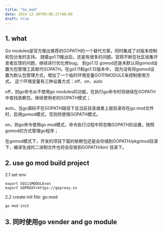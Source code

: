 ```yaml
---
title: "Go_mod"
date: 2019-12-30T09:06:27+08:00
draft: true
---
```

## 1. what
Go modules是官方推出推荐的GOPATH的一个替代方案，同时集成了对版本控制和包分发的支持。
随着go1.11推出后，还是有很多的问题。官网不断在社区收集开发者反馈的问题，继续进行优化修bug。
到go1.12 gomod还是未默认将gomod设置为包管理工具取代GOPATH。在go1.11和go1.12版本中，
因为没有将gomod设置为默认包管理方式，增加了一个临时环境变量GO111MODULE来控制使用方式。
这个环境变量有三种设置方式：off、on、auto

off，则go命令从不使用go modules的功能，在执行go命令时将继续在GOPATH中查找依赖包，继续使用老的GOPATH模式；

auto，当go源码不在GOPATH路径下且当前目录或者上层目录存在go.mod文件时，启用gomod模式，否则将使用GOPATH模式。

on，则go命令使用go mod模式，命令执行过程中将忽略GOPATH的设置，按照gomod的方式管理go程序；

在gomod模式下，开发的项目下载的依赖包还是会存储到GOPATH/pkg/mod目录下，编译生成的二进制文件也将会存放到GOPATH/bin/ 目录下。

## 2. use go mod build project
2.1 set env
```
export GO111MODULE=on
export GOPROXY=https://goproxy.cn
```

2.2 create init file: go.mod
```
go mod init
```

## 3. 同时使用go vender and go module

